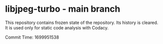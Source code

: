 # libjpeg-turbo - main branch

This repository contains frozen state of the repository.
Its history is cleared. It is used only for static code
analysis with Codacy.

Commit Time: 1699951538